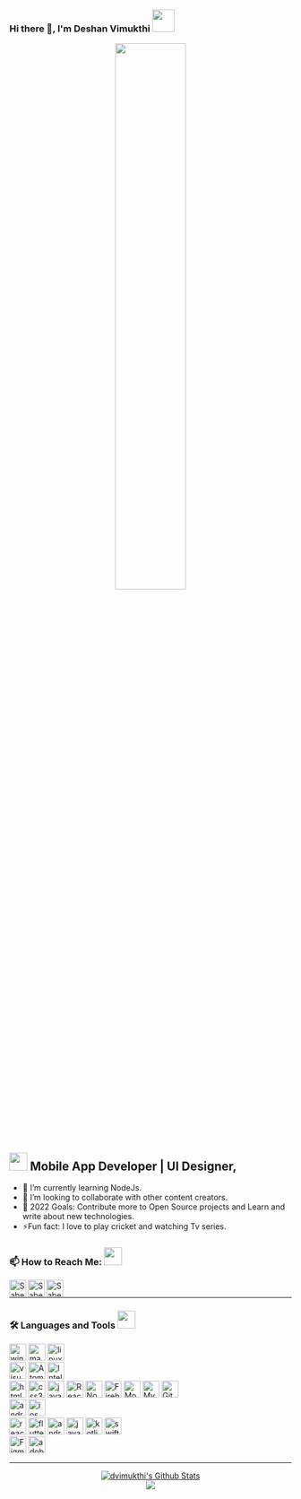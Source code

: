 ### Hi there 👋, I'm Deshan Vimukthi <img src="https://img.icons8.com/color/96/000000/sri-lanka.png" height="40"/>
<p align="center">
<img src="https://miro.medium.com/max/680/1*IRGHmiGsa16stedQvIaZfw.gif" width="50%"/>
</p>

## <img src="https://media1.giphy.com/media/b88QlTSTsj3bEHQyZf/giphy.gif?cid=ecf05e471w7tag4myfjglmrv1aaxg2ol2vhp1e6zk2ruwhlz&rid=giphy.gif&ct=s" height="32"> Mobile App Developer | UI Designer,

- 🌱 I’m currently learning NodeJs.
- 👯 I’m looking to collaborate with other content creators.
- 🥅 2022 Goals: Contribute more to Open Source projects and Learn and write about new technologies.
- ⚡Fun fact: I love to play cricket and watching Tv series.

### 📫 How to Reach Me: <img src="https://media.giphy.com/media/LnQjpWaON8nhr21vNW/giphy.gif" height="32">


[<img align="left" alt="Sabesan | Facebook" height="30px" src="https://img.icons8.com/fluent/240/000000/facebook-new.png"/>][facebook]
[<img align="left" alt="Sabesan | Instagram" height="30px" src="https://img.icons8.com/fluency/96/000000/instagram-new.png"/>][instagram]
[<img align="left" alt="Sabesan | LinkedIn" height="30px" src="https://img.icons8.com/color/96/000000/linkedin-circled--v1.png"/>][linkedin]


<br> 


---

### 🛠️ Languages and Tools  <img src="https://media4.giphy.com/media/juua9i2c2fA0AIp2iq/giphy.gif?cid=790b7611jb3dxl7vl8alg18fjh9ny6ph3bfxv3y44kcwmvv8&rid=giphy.gif&ct=s" height="32" >

<p><img alt="windows" width="30px" src="https://img.icons8.com/color/240/000000/windows-10.png">
  <img alt="macos" width="30px" src="https://img.icons8.com/officel/160/000000/mac-logo.png">
  <img alt="linux" width="30px" src="https://img.icons8.com/color/96/000000/linux.png">
<br>
<img alt="visual studio code" width="30px" src="https://img.icons8.com/fluent/240/000000/visual-studio-code-2019.png" />
<img alt="Atom" width="30px" src="https://img.icons8.com/color/96/000000/atom-editor.png" />
 <img alt="Intellij IDEA" width="30px" src="https://img.icons8.com/color/96/000000/intellij-idea.png" />
<br>
<img alt="html5" width="30px" src="https://img.icons8.com/color/240/000000/html-5.png">
<img alt="css3" width="30px" src="https://img.icons8.com/color/240/000000/css3.png">
<img alt="javascript" width="30px" src="https://img.icons8.com/color/240/000000/javascript.png" />
<img alt="ReactJs" width="30px" src="https://img.icons8.com/color/240/000000/react-native.png"/>
<img alt="Node.js" width="30px" src="https://img.icons8.com/fluency/48/000000/node-js.png" />
<img alt="Firebase" width="30px" src="https://img.icons8.com/color/240/000000/firebase.png" />
<img alt="MongoDB" width="30px" src="https://img.icons8.com/color/48/000000/mongodb.png" />
<img alt="MySQL" width="30px" src="https://img.icons8.com/color/48/000000/mysql-logo.png"/>	
<img alt="Git" width="30px" src="https://img.icons8.com/color/240/000000/git.png" />
<br>
<img alt="android" width="30px" src="https://img.icons8.com/color/240/000000/android-os.png"/>
<img alt="ios" width="30px" src="https://img.icons8.com/color/240/000000/ios-logo.png"/>
<br>
<img alt="react-native" width="30px" src="https://img.icons8.com/color/240/000000/react-native.png"/>
<img alt="flutter" width="30px" src="https://img.icons8.com/color/240/000000/flutter.png"/>
<img alt="android-studio" width="30px" src="https://img.icons8.com/color/240/000000/android-studio--v3.png"/>	
<img alt="java" width="30px" src="https://img.icons8.com/color/240/000000/java-coffee-cup-logo--v1.png"/>
<img alt="kotlin" width="30px" src="https://img.icons8.com/color/240/000000/kotlin.png"/>
<img alt="swift" width="30px" src="https://img.icons8.com/color/240/000000/swift.png"/>
<br>
<img alt="Figma" width="30px" src="https://img.icons8.com/fluent/240/000000/figma.png"/>
<img alt="adobeXD" width="30px" src="https://img.icons8.com/color/240/000000/adobe-xd--v1.png"/>

---

<p align="center" >
<a href="https://github-readme-stats.vercel.app/api?username=dvimukthi&show_icons=true&hide_border=true&count_private=true&include_all_commits=true&theme=merko">
<img align="center" alt="dvimukthi's Github Stats" src="https://github-readme-stats.vercel.app/api?username=dvimukthi&show_icons=true&hide_border=true&count_private=true&include_all_commits=true&theme=merko" /></a>
<br>
<a href="https://github-readme-stats.vercel.app/api/top-langs/?username=dvimukthi&layout=compact&hide_border=true&theme=merko">
<img align="center" src="https://github-readme-stats.vercel.app/api/top-langs/?username=dvimukthi&hide_border=true&layout=compact&theme=merko" />
</a>
</p>

[linkedin]: https://www.linkedin.com/in/deshan-v-1b09b9205/
[facebook]: https://www.facebook.com/vimukthi.samarasekera/
[instagram]: https://www.instagram.com/d_vimukth_i/
